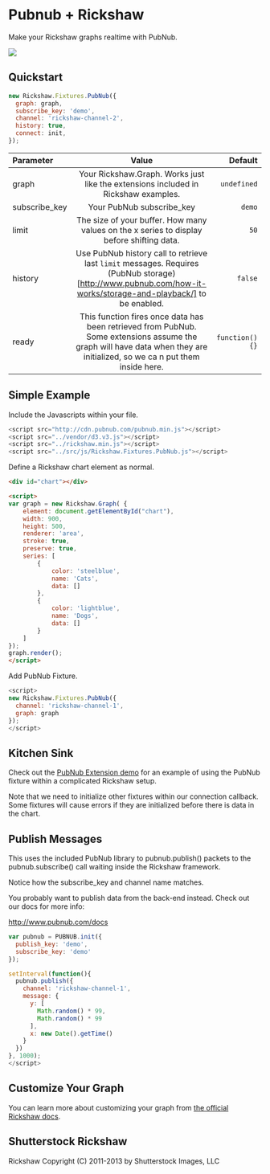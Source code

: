 Pubnub + Rickshaw
===============

Make your Rickshaw graphs realtime with PubNub.

![](http://i.imgur.com/yxT6JrU.gif)

## Quickstart

```js
new Rickshaw.Fixtures.PubNub({
  graph: graph,
  subscribe_key: 'demo',
  channel: 'rickshaw-channel-2',
  history: true,
  connect: init,
});
```

Parameter | Value | Default
| :------------ |:---------------:| -----:|
| graph | Your Rickshaw.Graph. Works just like the extensions included in Rickshaw examples. | ```undefined```
| subscribe_key | Your PubNub subscribe_key | ```demo```
| limit | The size of your buffer. How many values on the x series to display before shifting data. | ```50```
| history | Use PubNub history call to retrieve last ```limit``` messages. Requires (PubNub storage)[http://www.pubnub.com/how-it-works/storage-and-playback/] to be enabled. | ```false```
| ready | This function fires once data has been retrieved from PubNub. Some extensions assume the graph will have data when they are initialized, so we ca n put them inside here. | ```function(){}```

## Simple Example

Include the Javascripts within your file.

```js
<script src="http://cdn.pubnub.com/pubnub.min.js"></script>
<script src="../vendor/d3.v3.js"></script>
<script src="../rickshaw.min.js"></script>
<script src="../src/js/Rickshaw.Fixtures.PubNub.js"></script>
```

Define a Rickshaw chart element as normal.

```html
<div id="chart"></div>

<script>
var graph = new Rickshaw.Graph( {
    element: document.getElementById("chart"),
    width: 900,
    height: 500,
    renderer: 'area',
    stroke: true,
    preserve: true,
    series: [
        {
            color: 'steelblue',
            name: 'Cats',
            data: []
        },
        {
            color: 'lightblue',
            name: 'Dogs',
            data: []
        }
    ]
});
graph.render();
</script>
```

Add PubNub Fixture.

```js
<script>
new Rickshaw.Fixtures.PubNub({
  channel: 'rickshaw-channel-1',
  graph: graph
});
</script>
```

## Kitchen Sink

Check out the [PubNub Extension demo](https://github.com/pubnub/pubnub-rickshaw/blob/master/rickshaw/examples/pubnub-extensions.html) for an example of using the PubNub fixture within a complicated Rickshaw setup.

Note that we need to initialize other fixtures within our connection callback. Some fixtures will cause errors if they are initialized before there is data in the chart.

## Publish Messages

This uses the included PubNub library to pubnub.publish() 
packets to the pubnub.subscribe() call waiting inside the 
Rickshaw framework. 

Notice how the subscribe_key and channel name matches.

You probably want to publish data from the back-end instead. 
Check out our docs for more info:

http://www.pubnub.com/docs

```js
var pubnub = PUBNUB.init({
  publish_key: 'demo',
  subscribe_key: 'demo'
});

setInterval(function(){
  pubnub.publish({
    channel: 'rickshaw-channel-1',
    message: {
      y: [
        Math.random() * 99, 
        Math.random() * 99
      ],
      x: new Date().getTime()
    }
  })
}, 1000);
</script>
``` 

## Customize Your Graph

You can learn more about customizing your graph from [the official Rickshaw docs](https://github.com/shutterstock/rickshaw/blob/master/README.md).

## Shutterstock Rickshaw

Rickshaw Copyright (C) 2011-2013 by Shutterstock Images, LLC